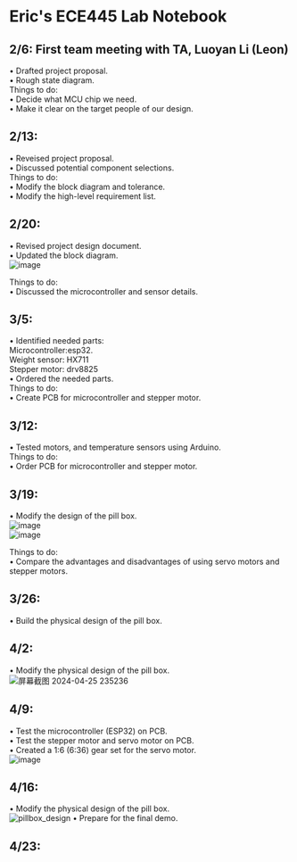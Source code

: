 # Eric's ECE445 Lab Notebook

## 2/6: First team meeting with TA, Luoyan Li (Leon)
  •  Drafted project proposal. <br>
  •  Rough state diagram. <br>
  Things to do: <br>
  •  Decide what MCU chip we need. <br>
  •  Make it clear on the target people of our design. <br>
  
## 2/13: 
  • Reveised project proposal. <br>
  • Discussed potential component selections.<br>
  Things to do: <br>
  • Modify the block diagram and tolerance. <br> 
  • Modify the high-level requirement list. <br>

## 2/20: 
  • Revised project design document. <br>
  • Updated the block diagram. <br>
  ![image](https://github.com/JinpengLiu12/ECE445-SP2024/assets/112193813/7285fe25-3fe7-4f44-9bc5-544896e4641e) <br>

  Things to do: <br>
  • Discussed the microcontroller and sensor details. <br>
  
## 3/5: 
  • Identified needed parts: <br>
    Microcontroller:esp32. <br>
    Weight sensor: HX711 <br>
    Stepper motor: drv8825 <br>
  • Ordered the needed parts. <br>
  Things to do: <br>
  • Create PCB for microcontroller and stepper motor. <br>
  
## 3/12: 
  • Tested motors, and temperature sensors using Arduino. <br>
  Things to do: <br>
  • Order PCB for microcontroller and stepper motor. <br>
  
## 3/19: 
  • Modify the design of the pill box. <br>
  ![image](https://github.com/JinpengLiu12/ECE445-SP2024/assets/112193813/09f0383c-0c2a-465c-bd16-5e72664ba8cd) <br>
  ![image](https://github.com/JinpengLiu12/ECE445-SP2024/assets/112193813/9bbb2219-3710-42d6-8d79-989a87ca8da3) <br>

  Things to do: <br>
  • Compare the advantages and disadvantages of using servo motors and stepper motors. <br>
  
## 3/26: 
  • Build the physical design of the pill box. <br>


## 4/2: 
  • Modify the physical design of the pill box. <br>
![屏幕截图 2024-04-25 235236](https://github.com/JinpengLiu12/ECE445-SP2024/assets/112193813/0a68797d-532a-4393-b9cc-3df1ea0fe963) <br>

## 4/9: 
 • Test the microcontroller (ESP32) on PCB. <br>
 • Test the stepper motor and servo motor on PCB. <br>
 • Created a 1:6 (6:36) gear set for the servo motor. <br>
 ![image](https://github.com/JinpengLiu12/ECE445-SP2024/assets/112193813/cbb6851f-ba1d-48e2-853f-4f6378d9d389)

## 4/16: 
 
  • Modify the physical design of the pill box. <br>
![pillbox_design](https://github.com/JinpengLiu12/ECE445-SP2024/assets/112193813/dff1066c-24ae-4103-912a-a326aece2495) <be>
  • Prepare for the final demo. <br>

## 4/23: 


